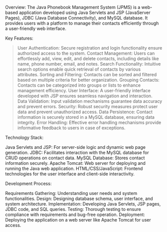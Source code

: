 Overview:
The Java Phonebook Management System (JPMS) is a web-based application developed using Java Servlets and JSP (JavaServer Pages), JDBC (Java Database Connectivity), and MySQL database. It provides users with a platform to manage their contacts efficiently through a user-friendly web interface.

Key Features:

> User Authentication: Secure registration and login functionality ensure authorized access to the system.
>Contact Management: Users can effortlessly add, view, edit, and delete contacts, including details like name, phone number, email, and notes.
>Search Functionality: Intuitive search options enable quick retrieval of contacts by various attributes.
>Sorting and Filtering: Contacts can be sorted and filtered based on multiple criteria for better organization.
>Grouping Contacts: Contacts can be categorized into groups or lists to enhance management efficiency.
>User Interface: A user-friendly interface developed with JSP ensures seamless navigation and interaction.
>Data Validation: Input validation mechanisms guarantee data accuracy and prevent errors.
>Security: Robust security measures protect user data and prevent unauthorized access.
>Data Persistence: Contact information is securely stored in a MySQL database, ensuring data integrity.
>Error Handling: Effective error handling mechanisms provide informative feedback to users in case of exceptions.

Technology Stack:

Java Servlets and JSP: For server-side logic and dynamic web page generation.
JDBC: Facilitates interaction with the MySQL database for CRUD operations on contact data.
MySQL Database: Stores contact information securely.
Apache Tomcat: Web server for deploying and running the Java web application.
HTML/CSS/JavaScript: Frontend technologies for the user interface and client-side interactivity.

Development Process:

Requirements Gathering: Understanding user needs and system functionalities.
Design: Designing database schema, user interface, and system architecture.
Implementation: Developing Java Servlets, JSP pages, JDBC code, and SQL queries.
Testing: Thorough testing to ensure compliance with requirements and bug-free operation.
Deployment: Deploying the application on a web server like Apache Tomcat for user access.
